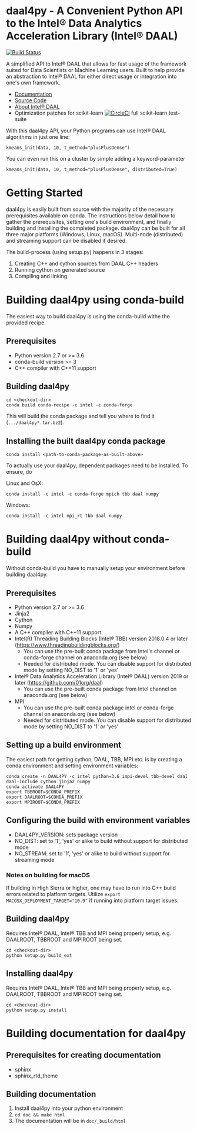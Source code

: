 # daal4py - A Convenient Python API to the Intel® Data Analytics Acceleration Library (Intel® DAAL)
[![Build Status](https://travis-ci.com/IntelPython/daal4py.svg?branch=master)](https://travis-ci.com/IntelPython/daal4py)


A simplified API to Intel® DAAL that allows for fast usage of the framework suited for Data Scientists or Machine Learning users.  Built to help provide an abstraction to Intel® DAAL for either direct usage or integration into one's own framework.  

- [Documentation](https://intelpython.github.io/daal4py/)
- [Source Code](https://github.com/IntelPython/daal4py/tree/master/src)
- [About Intel® DAAL](https://software.intel.com/en-us/intel-daal)
- Optimization patches for scikit-learn [![CircleCI](https://circleci.com/gh/IntelPython/daal4py.svg?style=svg)](https://circleci.com/gh/IntelPython/daal4py) full scikit-learn test-suite

With this daal4py API, your Python programs can use Intel® DAAL algorithms in just one line:
```
kmeans_init(data, 10, t_method="plusPlusDense")
```
You can even run this on a cluster by simple adding a keyword-parameter
```
kmeans_init(data, 10, t_method="plusPlusDense", distributed=True)
```
# Getting Started
daal4py is easily built from source with the majority of the necessary prerequisites available on conda.  The instructions below detail how to gather the prerequisites, setting one's build environment, and finally building and installing the completed package.  daal4py can be built for all three major platforms (Windows, Linux, macOS). Multi-node (distributed) and streaming support can be disabled if desired.  

The build-process (using setup.py) happens in 3 stages:
1. Creating C++ and cython sources from DAAL C++ headers
2. Running cython on generated source
3. Compiling and linking

# Building daal4py using conda-build
The easiest way to build daal4py is using the conda-build withe the provided recipe.

## Prerequisites
* Python version 2.7 or >= 3.6
* conda-build version >= 3
* C++ compiler with C++11 support

## Building daal4py
```
cd <checkout-dir>
conda build conda-recipe -c intel -c conda-forge
```
This will build the conda package and tell you where to find it (```.../daal4py*.tar.bz2```).

## Installing the built daal4py conda package
```
conda install <path-to-conda-package-as-built-above>
```
To actually use your daal4py, dependent packages need to be installed. To ensure, do

Linux and OsX:
```
conda install -c intel -c conda-forge mpich tbb daal numpy
```
Windows:
```
conda install -c intel mpi_rt tbb daal numpy
```

# Building daal4py without conda-build
Without conda-build you have to manually setup your environment before building daal4py.

## Prerequisites
* Python version 2.7 or >= 3.6
* Jinja2
* Cython
* Numpy
* A C++ compiler with C++11 support
* Intel(R) Threading Building Blocks (Intel® TBB) version 2018.0.4 or later (https://www.threadingbuildingblocks.org/)
  * You can use the pre-built conda package from Intel's channel or conda-forge channel on anaconda.org (see below)
  * Needed for distributed mode. You can disable support for distributed mode by setting NO_DIST to '1' or 'yes'
* Intel® Data Analytics Acceleration Library (Intel® DAAL) version 2019 or later (https://github.com/01org/daal)
  * You can use the pre-built conda package from Intel channel on anaconda.org (see below)
* MPI
  * You can use the pre-built conda package intel or conda-forge channel on anaconda.org (see below)
  * Needed for distributed mode. You can disable support for distributed mode by setting NO_DIST to '1' or 'yes'

## Setting up a build environment
The easiest path for getting cython, DAAL, TBB, MPI etc. is by creating a conda environment and setting environment variables:
```
conda create -n DAAL4PY -c intel python=3.6 impi-devel tbb-devel daal daal-include cython jinja2 numpy
conda activate DAAL4PY
export TBBROOT=$CONDA_PREFIX
export DAALROOT=$CONDA_PREFIX
export MPIROOT=$CONDA_PREFIX
```

## Configuring the build with environment variables
* DAAL4PY_VERSION: sets package version
* NO_DIST: set to '1', 'yes' or alike to build without support for distributed mode
* NO_STREAM: set to '1', 'yes' or alike to build without support for streaming mode

### Notes on building for macOS
If building in High Sierra or higher, one may have to run into C++ build errors related to platform targets. Utilize ```export MACOSX_DEPLOYMENT_TARGET="10.9"``` if running into platform target issues.

## Building daal4py
Requires Intel® DAAL, Intel® TBB and MPI being properly setup, e.g. DAALROOT, TBBROOT and MPIROOT being set.
```
cd <checkout-dir>
python setup.py build_ext
```

## Installing daal4py
Requires Intel® DAAL, Intel® TBB and MPI being properly setup, e.g. DAALROOT, TBBROOT and MPIROOT being set.
```
cd <checkout-dir>
python setup.py install
```

# Building documentation for daal4py
## Prerequisites for creating documentation
* sphinx
* sphinx_rtd_theme

## Building documentation
1. Install daal4py into your python environment
2. ```cd doc && make html```
3. The documentation will be in ```doc/_build/html```
